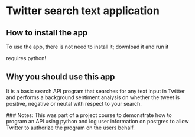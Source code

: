 # Twitter search text application

## How to install the app

To use the app, there is not need to install it; download it and run it

requires python!

## Why you should use this app

It is a basic search API program that searches for any text input in Twitter and performs a background sentiment analysis
on whether the tweet is positive, negative or neutal with respect to your search.

### Notes:
This was part of a project course to demonstrate how to program an API using python and log user information on postgres to allow
Twitter to authorize the program on the users behalf.

